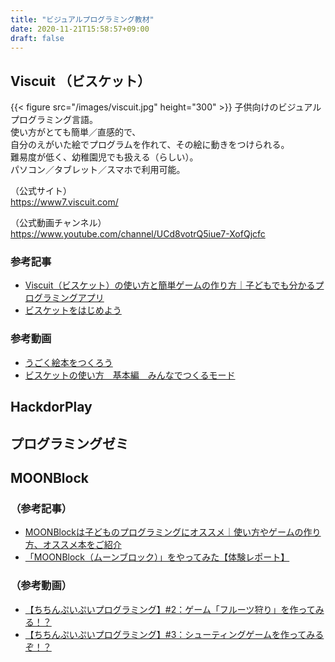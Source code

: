 ```yaml
---
title: "ビジュアルプログラミング教材"
date: 2020-11-21T15:58:57+09:00
draft: false
---
```



## Viscuit （ビスケット）
{{< figure src="/images/viscuit.jpg" height="300" >}}
子供向けのビジュアルプログラミング言語。  
使い方がとても簡単／直感的で、  
自分のえがいた絵でプログラムを作れて、その絵に動きをつけられる。  
難易度が低く、幼稚園児でも扱える（らしい）。  
パソコン／タブレット／スマホで利用可能。

  （公式サイト）  
  https://www7.viscuit.com/

  （公式動画チャンネル）https://www.youtube.com/channel/UCd8votrQ5iue7-XofQjcfc

### 参考記事
- [Viscuit（ビスケット）の使い方と簡単ゲームの作り方｜子どもでも分かるプログラミングアプリ](https://arschool.co.jp/blog/archives/2663)
- [ビスケットをはじめよう](https://kids.yahoo.co.jp/study/integrated/programming/prg010.html)

### 参考動画
- [うごく絵本をつくろう](https://www.youtube.com/watch?v=nvOi82cBuFI)
- [ビスケットの使い方　基本編　みんなでつくるモード](https://www.youtube.com/watch?v=kFWuIdAkqUA)

## HackdorPlay
 
## プログラミングゼミ

## MOONBlock

### （参考記事）
- [MOONBlockは子どものプログラミングにオススメ｜使い方やゲームの作り方、オススメ本をご紹介](https://arschool.co.jp/blog/archives/5646)
- [「MOONBlock（ムーンブロック）」をやってみた【体験レポート】](https://techacademy.jp/magazine/1675)

### （参考動画）
- [【ちちんぷいぷいプログラミング】#2：ゲーム「フルーツ狩り」を作ってみる！？](https://www.youtube.com/watch?v=rAgzrN3yaIc)
- [【ちちんぷいぷいプログラミング】#3：シューティングゲームを作ってみるぞ！？](https://www.youtube.com/watch?v=z5CYBa-Qa6A)